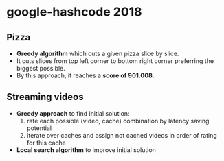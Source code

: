 # google-hashcode 2018

## Pizza
* __Greedy algorithm__ which cuts a given pizza slice by slice.
* It cuts slices from top left corner to bottom right corner preferring the biggest possible.
* By this approach, it reaches a __score of 901.008__.

## Streaming videos
* __Greedy approach__ to find initial solution:
    1. rate each possible (video, cache) combination by latency saving potential
    2. iterate over caches and assign not cached videos in order of rating for this cache
* __Local search algorithm__ to improve initial solution